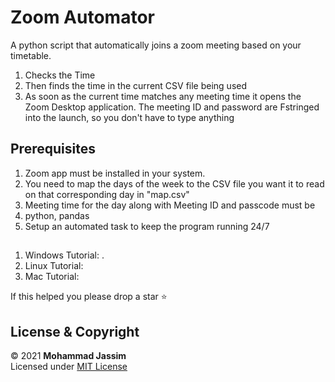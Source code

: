 # Zoom Automator
A python script that automatically joins a zoom meeting based on your timetable.

<ol>
<li>Checks the Time</li>
<li>Then finds the time in the current CSV file being used</li>
<li>As soon as the current time matches any meeting time it opens the Zoom Desktop application. The meeting ID and password are Fstringed into the launch, so you don't have to type anything</li>
</ol>

## Prerequisites

<ol>
<li>Zoom app must be installed in your system.</li>
<li>You need to map the days of the week to the CSV file you want it to read on that corresponding day in "map.csv"</li>
<li>Meeting time for the day along with Meeting ID and passcode must be </li>
<li>python, pandas</li>
<li>Setup an automated task to keep the program running 24/7</li>
</ol>

##

<ol>
<li>Windows Tutorial: .</li>
<li>Linux Tutorial: </li>
<li>Mac Tutorial: </li>
</ol>

If this helped you please drop a star ⭐


## License & Copyright

© 2021 <b>Mohammad Jassim</b><br>
Licensed under <a href="https://github.com/thetottyapple/ZoomAutomator/blob/master/LICENSE">MIT License</a>
